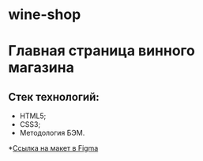 # wine-shop

# Главная страница винного магазина

## Стек технологий:
- HTML5;
- CSS3;
- Методология БЭМ.

*[Ссылка на макет в Figma](https://www.figma.com/file/YtPHPjYYzzuFxhE3QJuvlM/%D0%9D%D0%BE%D0%B2%D0%BE%D0%BA%D1%83%D0%B7%D0%BD%D0%B5%D1%87%D0%BD%D1%8B%D0%B9-%D0%BF%D0%B5%D1%80%D0%B5%D1%83%D0%BB%D0%BE%D0%BA-4%2F1?type=design&node-id=0-1&mode=design&t=8XulF0RDdPuW2ngC-0)